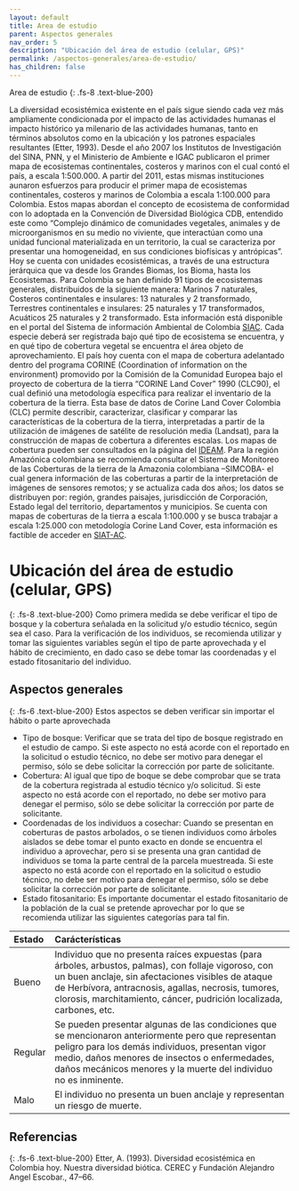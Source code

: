 ```yaml
---
layout: default
title: Area de estudio
parent: Aspectos generales
nav_order: 5
description: "Ubicación del área de estudio (celular, GPS)"
permalink: /aspectos-generales/area-de-estudio/
has_children: false
---
```


Area de estudio
{: .fs-8 .text-blue-200}

La diversidad ecosistémica existente en el país sigue siendo cada vez más ampliamente condicionada por el impacto de las actividades humanas el impacto histórico ya milenario de las actividades humanas, tanto en términos absolutos como en la ubicación y los patrones espaciales resultantes (Etter, 1993).
Desde el año 2007 los Institutos de Investigación del SINA, PNN, y el Ministerio de Ambiente e IGAC publicaron el primer mapa de ecosistemas continentales, costeros y marinos con el cual contó el país, a escala 1:500.000. A partir del 2011, estas mismas instituciones aunaron esfuerzos para producir el primer mapa de ecosistemas continentales, costeros y marinos de Colombia a escala 1:100.000 para Colombia. Estos mapas abordan el concepto de ecosistema de conformidad con lo adoptada en la Convención de Diversidad Biológica CDB, entendido este como “Complejo dinámico de comunidades vegetales, animales y de microorganismos en su medio no viviente, que interactúan como una unidad funcional materializada en un territorio, la cual se caracteriza por presentar una homogeneidad, en sus condiciones biofísicas y antrópicas”.
Hoy se cuenta con unidades ecosistémicas, a través de una estructura jerárquica que va desde los Grandes Biomas, los Bioma, hasta los Ecosistemas. Para Colombia se han definido 91 tipos de ecosistemas generales, distribuidos de la siguiente manera: Marinos 7 naturales, Costeros continentales e insulares: 13 naturales y 2 transformado, Terrestres continentales e insulares: 25 naturales y 17 transformados, Acuáticos 25 naturales y 2 transformado. Esta información está disponible en el portal del Sistema de información Ambiental de Colombia [SIAC](http://www.siac.gov.co/).
Cada especie deberá ser registrada bajo qué tipo de ecosistema se encuentra, y en qué tipo de cobertura vegetal se encuentra el área objeto de aprovechamiento. El país hoy cuenta con el mapa de cobertura adelantado dentro del programa CORINE (Coordination of information on the environment) promovido por la Comisión de la Comunidad Europea bajo el proyecto de cobertura de la tierra “CORINE Land Cover” 1990 (CLC90), el cual definió una metodología específica para realizar el inventario de la cobertura de la tierra. Esta base de datos de Corine Land Cover Colombia (CLC) permite describir, caracterizar, clasificar y comparar las características de la cobertura de la tierra, interpretadas a partir de la utilización de imágenes de satélite de resolución media (Landsat), para la construcción de mapas de cobertura a diferentes escalas. Los mapas de cobertura pueden ser consultados en la página del [IDEAM](http://www.ideam.gov.co/web/ecosistemas/metodologia-corine-land-cover).
Para la región Amazónica colombiana se recomienda consultar el Sistema de Monitoreo de las Coberturas de la tierra de la Amazonia colombiana –SIMCOBA- el cual genera información de las coberturas a partir de la interpretación de imágenes de sensores remotos; y se actualiza cada dos años; los datos se distribuyen por: región, grandes paisajes, jurisdicción de Corporación, Estado legal del territorio, departamentos y municipios. Se cuenta con mapas de coberturas de la tierra a escala 1:100.000 y se busca trabajar a escala 1:25.000 con metodología Corine Land Cover, esta información es factible de acceder en [SIAT-AC](http://siatac.co/web/guest/productos/coberturasdelatierra). 

# Ubicación del área de estudio (celular, GPS)
{: .fs-8 .text-blue-200}
Como primera medida se debe verificar el tipo de bosque y la cobertura señalada en la solicitud y/o estudio técnico, según sea el caso. Para la verificación de los individuos, se recomienda utilizar y tomar las siguientes variables según el tipo de parte aprovechada y el hábito de crecimiento, en dado caso se debe tomar las coordenadas y el estado fitosanitario del individuo.

## Aspectos generales
{: .fs-6 .text-blue-200}
Estos aspectos se deben verificar sin importar el hábito o parte aprovechada
* Tipo de bosque: Verificar que se trata del tipo de bosque registrado en el estudio de campo. Si este aspecto no está acorde con el reportado en la solicitud o estudio técnico, no debe ser motivo para denegar el permiso, sólo se debe solicitar la corrección por parte de solicitante.
* Cobertura: Al igual que tipo de boque se debe comprobar que se trata de la cobertura registrada al estudio técnico y/o solicitud. Si este aspecto no está acorde con el reportado, no debe ser motivo para denegar el permiso, sólo se debe solicitar la corrección por parte de solicitante.
* Coordenadas de los individuos a cosechar: Cuando se presentan en coberturas de pastos arbolados, o se tienen individuos como árboles aislados se debe tomar el punto exacto en donde se encuentra el individuo a aprovechar, pero si se presenta una gran cantidad de individuos se toma la parte central de la parcela muestreada. Si este aspecto no está acorde con el reportado en la solicitud o estudio técnico, no debe ser motivo para denegar el permiso, sólo se debe solicitar la corrección por parte de solicitante.
* Estado fitosanitario: Es importante documentar el estado fitosanitario de la población de la cual se pretende aprovechar por lo que se recomienda utilizar las siguientes categorías para tal fin.

| Estado  | Carácterísticas   |
|:-------------|:---------------------|
| Bueno | Individuo que no presenta raíces expuestas (para árboles, arbustos, palmas), con follaje vigoroso, con un buen anclaje, sin afectaciones visibles de ataque de Herbívora, antracnosis, agallas, necrosis, tumores, clorosis, marchitamiento, cáncer, pudrición localizada, carbones, etc. | 
| Regular  | Se pueden presentar algunas de las condiciones que se mencionaron anteriormente pero que representan peligro para los demás individuos, presentan vigor medio, daños menores de insectos o enfermedades, daños mecánicos menores y la muerte del individuo no es inminente. |
| Malo | El individuo no presenta un buen anclaje y representan un riesgo de muerte. |

## Referencias
{: .fs-6 .text-blue-200}
Etter, A. (1993). Diversidad ecosistémica en Colombia hoy. Nuestra diversidad biótica. CEREC y Fundación Alejandro Angel Escobar., 47–66.

